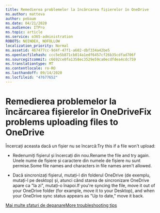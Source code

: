```yaml
---
title: Remedierea problemelor la încărcarea fișierelor în OneDrive
ms.author: matteva
author: pebaum
ms.date: 04/21/2020
ms.audience: ITPro
ms.topic: article
ms.service: o365-administration
ROBOTS: NOINDEX, NOFOLLOW
localization_priority: Normal
ms.assetid: 467477cc-9d4f-47f1-a602-dbf334a42be5
ms.openlocfilehash: ccc5e5b871cb014a1edf6457cf26b35cdfad706f
ms.sourcegitcommit: c6692ce0fa1358ec3529e59ca0ecdfdea4cdc759
ms.translationtype: MT
ms.contentlocale: ro-RO
ms.lasthandoff: 09/14/2020
ms.locfileid: "47677652"
---
```

# <a name="fix-problems-uploading-files-to-onedrive"></a><span data-ttu-id="48fca-102">Remedierea problemelor la încărcarea fișierelor în OneDrive</span><span class="sxs-lookup"><span data-stu-id="48fca-102">Fix problems uploading files to OneDrive</span></span>

<span data-ttu-id="48fca-103">Încercați aceasta dacă un fișier nu se încarcă:</span><span class="sxs-lookup"><span data-stu-id="48fca-103">Try this if a file won't upload:</span></span>
  
- <span data-ttu-id="48fca-104">Redenumiți fișierul și încercați din nou.</span><span class="sxs-lookup"><span data-stu-id="48fca-104">Rename the file and try again.</span></span> <span data-ttu-id="48fca-105">Unele nume de fișiere și caractere din numele de fișiere nu sunt permise.</span><span class="sxs-lookup"><span data-stu-id="48fca-105">Some file names and characters in file names aren't allowed.</span></span> 
    
- <span data-ttu-id="48fca-106">Dacă sincronizați fișierul, mutați-l din folderul OneDrive (de exemplu, mutați-l pe desktop) și, atunci când starea de sincronizare OneDrive apare ca "la zi", mutați-o înapoi.</span><span class="sxs-lookup"><span data-stu-id="48fca-106">If you're syncing the file, move it out of your OneDrive folder (for example, move it to your Desktop), and when your OneDrive sync status appears as "Up to date," move it back.</span></span> 
    
[<span data-ttu-id="48fca-107">Mai multe sfaturi de depanare</span><span class="sxs-lookup"><span data-stu-id="48fca-107">More troubleshooting tips</span></span>](https://go.microsoft.com/fwlink/?linkid=873155)
  

